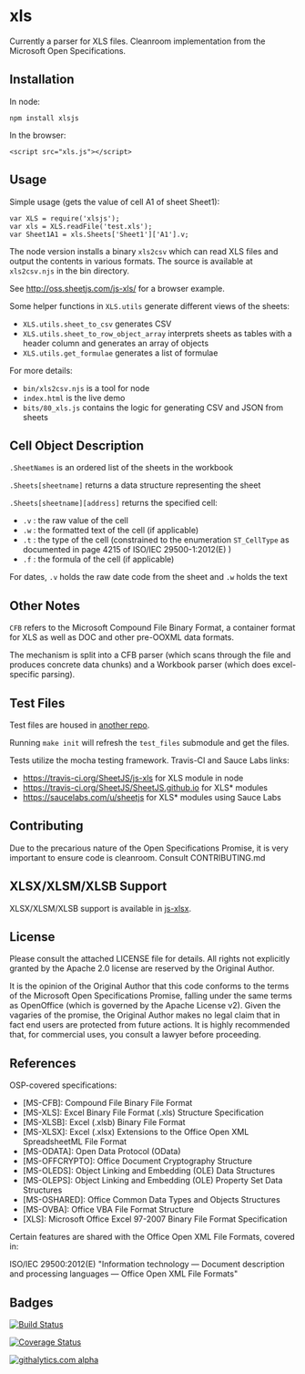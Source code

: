 # xls

Currently a parser for XLS files.  Cleanroom implementation from the Microsoft Open Specifications.

## Installation

In node:

    npm install xlsjs

In the browser:

    <script src="xls.js"></script>

## Usage

Simple usage (gets the value of cell A1 of sheet Sheet1):

    var XLS = require('xlsjs');
    var xls = XLS.readFile('test.xls');
    var Sheet1A1 = xls.Sheets['Sheet1']['A1'].v;

The node version installs a binary `xls2csv` which can read XLS files and output the contents in various formats.  The source is available at `xls2csv.njs` in the bin directory.

See <http://oss.sheetjs.com/js-xls/> for a browser example.

Some helper functions in `XLS.utils` generate different views of the sheets:

- `XLS.utils.sheet_to_csv` generates CSV 
- `XLS.utils.sheet_to_row_object_array` interprets sheets as tables with a header column and generates an array of objects
- `XLS.utils.get_formulae` generates a list of formulae

For more details:

- `bin/xls2csv.njs` is a tool for node
- `index.html` is the live demo
- `bits/80_xls.js` contains the logic for generating CSV and JSON from sheets

## Cell Object Description 

`.SheetNames` is an ordered list of the sheets in the workbook
 
`.Sheets[sheetname]` returns a data structure representing the sheet

`.Sheets[sheetname][address]` returns the specified cell:

- `.v` : the raw value of the cell
- `.w` : the formatted text of the cell (if applicable)
- `.t` : the type of the cell (constrained to the enumeration `ST_CellType` as documented in page 4215 of ISO/IEC 29500-1:2012(E) )
- `.f` : the formula of the cell (if applicable)

For dates, `.v` holds the raw date code from the sheet and `.w` holds the text

## Other Notes

`CFB` refers to the Microsoft Compound File Binary Format, a container format for XLS as well as DOC and other pre-OOXML data formats.

The mechanism is split into a CFB parser (which scans through the file and produces concrete data chunks) and a Workbook parser (which does excel-specific parsing).

## Test Files

Test files are housed in [another repo](https://github.com/SheetJS/test_files).

Running `make init` will refresh the `test_files` submodule and get the files.

Tests utilize the mocha testing framework.  Travis-CI and Sauce Labs links:

 - <https://travis-ci.org/SheetJS/js-xls> for XLS module in node
 - <https://travis-ci.org/SheetJS/SheetJS.github.io> for XLS* modules
 - <https://saucelabs.com/u/sheetjs> for XLS* modules using Sauce Labs 

## Contributing

Due to the precarious nature of the Open Specifications Promise, it is very important to ensure code is cleanroom.  Consult CONTRIBUTING.md 

## XLSX/XLSM/XLSB Support

XLSX/XLSM/XLSB support is available in [js-xlsx](https://github.com/SheetJS/js-xlsx).

## License

Please consult the attached LICENSE file for details.  All rights not explicitly granted by the Apache 2.0 license are reserved by the Original Author.

It is the opinion of the Original Author that this code conforms to the terms of the Microsoft Open Specifications Promise, falling under the same terms as OpenOffice (which is governed by the Apache License v2).  Given the vagaries of the promise, the Original Author makes no legal claim that in fact end users are protected from future actions.  It is highly recommended that, for commercial uses, you consult a lawyer before proceeding.

## References

OSP-covered specifications:
 - [MS-CFB]: Compound File Binary File Format
 - [MS-XLS]: Excel Binary File Format (.xls) Structure Specification
 - [MS-XLSB]: Excel (.xlsb) Binary File Format
 - [MS-XLSX]: Excel (.xlsx) Extensions to the Office Open XML SpreadsheetML File Format
 - [MS-ODATA]: Open Data Protocol (OData)
 - [MS-OFFCRYPTO]: Office Document Cryptography Structure
 - [MS-OLEDS]: Object Linking and Embedding (OLE) Data Structures
 - [MS-OLEPS]: Object Linking and Embedding (OLE) Property Set Data Structures
 - [MS-OSHARED]: Office Common Data Types and Objects Structures
 - [MS-OVBA]: Office VBA File Format Structure 
 - [XLS]: Microsoft Office Excel 97-2007 Binary File Format Specification

Certain features are shared with the Office Open XML File Formats, covered in:

ISO/IEC 29500:2012(E) "Information technology — Document description and processing languages — Office Open XML File Formats"

## Badges

[![Build Status](https://travis-ci.org/SheetJS/js-xls.png?branch=master)](https://travis-ci.org/SheetJS/js-xls)

[![Coverage Status](https://coveralls.io/repos/SheetJS/js-xls/badge.png?branch=master)](https://coveralls.io/r/SheetJS/js-xls?branch=master)

[![githalytics.com alpha](https://cruel-carlota.pagodabox.com/4ee4284bf2c638cff8ed705c4438a686 "githalytics.com")](http://githalytics.com/SheetJS/js-xls)

